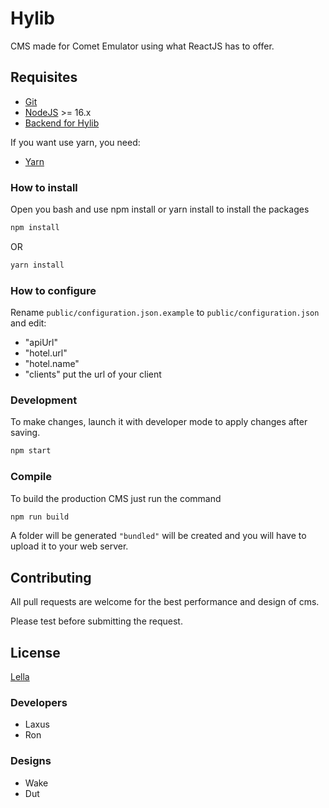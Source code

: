 # Hylib

CMS made for Comet Emulator using what ReactJS has to offer.

## Requisites
- [Git](https://git-scm.com/)
- [NodeJS](https://nodejs.org/) >= 16.x
- [Backend for Hylib](https://github.com/TheLaxus/HylibServer)

If you want use yarn, you need:
- [Yarn](https://yarnpkg.com/)

### How to install

Open you bash and use npm install or yarn install to install the packages

```bash
npm install
```
OR
```bash
yarn install
```


### How to configure

Rename `public/configuration.json.example` to `public/configuration.json` and edit:
- "apiUrl"
- "hotel.url"
- "hotel.name"
- "clients" put the url of your client

### Development
To make changes, launch it with developer mode to apply changes after saving.
```bash
npm start
```

### Compile
To build the production CMS just run the command
```bash
npm run build
```
A folder will be generated `"bundled"` will be created and you will have to upload it to your web server.

### 
## Contributing

All pull requests are welcome for the best performance and design of cms.

Please test before submitting the request.

## License
[Lella](https://lella.com.br)

### Developers
- Laxus
- Ron
### Designs
- Wake
- Dut
